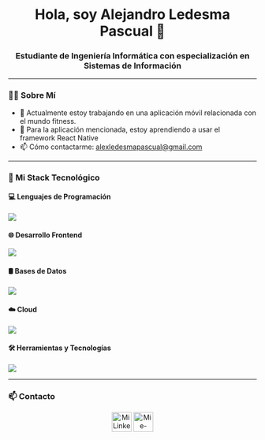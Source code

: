 <h1 align="center">Hola, soy Alejandro Ledesma Pascual 👋</h1>
<h3 align="center">Estudiante de Ingeniería Informática con especialización en Sistemas de Información</h3>

---
### 👨‍💻 Sobre Mí 
- 🔭 Actualmente estoy trabajando en una aplicación móvil relacionada con el mundo fitness.
- 🌱 Para la aplicación mencionada, estoy aprendiendo a usar el framework React Native
- 📫 Cómo contactarme: alexledesmapascual@gmail.com

---
### 🚀 Mi Stack Tecnológico

#### 💻 Lenguajes de Programación
<p align="left">
  <a href="https://skillicons.dev">
    <img src="https://skillicons.dev/icons?i=java,js,ts,php,cpp,python,kotlin" />
  </a>
</p>

#### 🌐 Desarrollo Frontend
<p align="left">
  <a href="https://skillicons.dev">
    <img src="https://skillicons.dev/icons?i=html,css,react" />
  </a>
</p>

#### 🛢️ Bases de Datos
<p align="left">
  <a href="https://skillicons.dev">
    <img src="https://skillicons.dev/icons?i=mongodb,mysql,postgres" />
  </a>
</p>

#### ☁️ Cloud
<p align="left">
  <a href="https://skillicons.dev">
    <img src="https://skillicons.dev/icons?i=firebase,gcp" />
  </a>
</p>

#### 🛠️ Herramientas y Tecnologías
<p align="left">
  <a href="https://skillicons.dev">
    <img src="https://skillicons.dev/icons?i=git,vscode" />
  </a>
</p>

---

### 📫 Contacto

<p align="center">
<a href="https://linkedin.com/in/alejandro-ledesma-pascual" target="blank"><img align="center" src="https://skillicons.dev/icons?i=linkedin" alt="Mi LinkedIn" height="40" width="40" /></a>
<a href="alexledesmapascual@gmail.com" target="blank"><img align="center" src="https://skillicons.dev/icons?i=gmail" alt="Mi e-mail" height="40" width="40" /></a>
</p>
